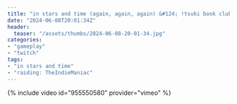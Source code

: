 ```yaml
---
title: "in stars and time (again, again, again) &#124; !tsuki book club"
date: "2024-06-08T20:01:34Z"
header:
  teaser: "/assets/thumbs/2024-06-08-20-01-34.jpg"
categories:
- "gameplay"
- "twitch"
tags:
- "in stars and time"
- "raiding: TheIndieManiac"
---
```

{% include video id="955550580" provider="vimeo" %}
